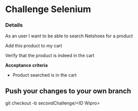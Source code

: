 # Challenge Selenium

### Details

As an user I want to be able to search Netshoes for a product

Add this product to my cart

Verify that the product is indeed in the cart

**Acceptance criteria**
* Product searched is in the cart


## Push your changes to your own branch
git checkout -b secondChallenge/\<ID Wipro\>


